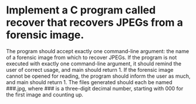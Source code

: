 # Implement a C program called recover that recovers JPEGs from a forensic image.

The program should accept exactly one command-line argument: the name of a forensic image from which to recover JPEGs.
If the program is not executed with exactly one command-line argument, it should remind the user of correct usage, and main should return 1.
If the forensic image cannot be opened for reading, the program should inform the user as much, and main should return 1.
The files generated should each be named ###.jpg, where ### is a three-digit decimal number, starting with 000 for the first image and counting up.
